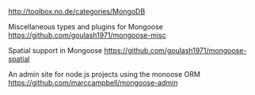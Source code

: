 http://toolbox.no.de/categories/MongoDB

Miscellaneous types and plugins for Mongoose
https://github.com/goulash1971/mongoose-misc

Spatial support in Mongoose
https://github.com/goulash1971/mongoose-spatial

An admin site for node.js projects using the monoose ORM
https://github.com/marccampbell/mongoose-admin

